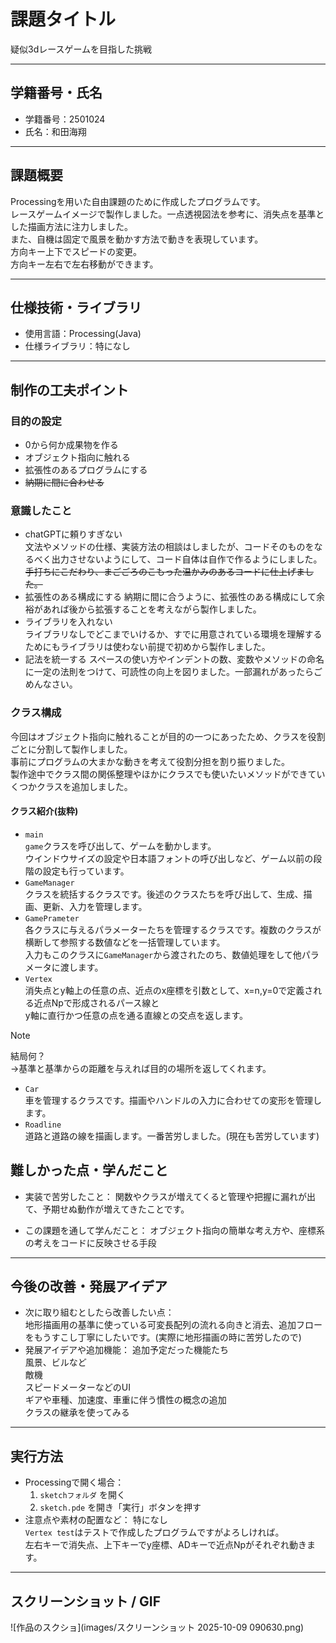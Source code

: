 # 課題タイトル <br>
疑似3dレースゲームを目指した挑戦<br>
***
## 学籍番号・氏名<br>
- 学籍番号：2501024<br>
- 氏名：和田海翔<br>
***
## 課題概要<br>
Processingを用いた自由課題のために作成したプログラムです。<br>
レースゲームイメージで製作しました。一点透視図法を参考に、消失点を基準とした描画方法に注力しました。<br>
また、自機は固定で風景を動かす方法で動きを表現しています。<br>
方向キー上下でスピードの変更。<br>
方向キー左右で左右移動ができます。<br>
***
## 仕様技術・ライブラリ
- 使用言語：Processing(Java)<br>
- 仕様ライブラリ：特になし
***
## 制作の工夫ポイント
### 目的の設定<br>
- 0から何か成果物を作る<br>
- オブジェクト指向に触れる<br>
- 拡張性のあるプログラムにする<br>
- ~~納期に間に合わせる~~<br>
### 意識したこと<br>
- chatGPTに頼りすぎない<br>
  文法やメソッドの仕様、実装方法の相談はしましたが、コードそのものをなるべく出力させないようにして、コード自体は自作で作るようにしました。<br>
  ~~手打ちにこだわり、まごごろのこもった温かみのあるコードに仕上げました。~~<br>
- 拡張性のある構成にする
  納期に間に合うように、拡張性のある構成にして余裕があれば後から拡張することを考えながら製作しました。<br>
- ライブラリを入れない<br>
  ライブラリなしでどこまでいけるか、すでに用意されている環境を理解するためにもライブラリは使わない前提で初めから製作しました。<br>
- 記法を統一する
  スペースの使い方やインデントの数、変数やメソッドの命名に一定の法則をつけて、可読性の向上を図りました。一部漏れがあったらごめんなさい。<br>
### クラス構成<br>
今回はオブジェクト指向に触れることが目的の一つにあったため、クラスを役割ごとに分割して製作しました。<br>
事前にプログラムの大まかな動きを考えて役割分担を割り振りました。<br>
製作途中でクラス間の関係整理やほかにクラスでも使いたいメソッドができていくつかクラスを追加しました。<br>
#### クラス紹介(抜粋)<br>
- `main`<br>
`game`クラスを呼び出して、ゲームを動かします。<br>
ウインドウサイズの設定や日本語フォントの呼び出しなど、ゲーム以前の段階の設定も行っています。<br>
- `GameManager`<br>
クラスを統括するクラスです。後述のクラスたちを呼び出して、生成、描画、更新、入力を管理します。<br>
- `GamePrameter`<br>
各クラスに与えるパラメーターたちを管理するクラスです。複数のクラスが横断して参照する数値などを一括管理しています。<br>
入力もこのクラスに`GameManager`から渡されたのち、数値処理をして他パラメータに渡します。<br>
- `Vertex`<br>
消失点とy軸上の任意の点、近点のx座標を引数として、x=n,y=0で定義される近点Npで形成されるパース線と<br>
y軸に直行かつ任意の点を通る直線との交点を返します。<br>

> [!NOTE]
> 結局何？<br>
> →基準と基準からの距離を与えれば目的の場所を返してくれます。<br>

- `Car`<br>
車を管理するクラスです。描画やハンドルの入力に合わせての変形を管理します。<br>
- `Roadline`<br>
道路と道路の線を描画します。一番苦労しました。(現在も苦労しています)<br>



## 難しかった点・学んだこと
- 実装で苦労したこと：
  関数やクラスが増えてくると管理や把握に漏れが出て、予期せぬ動作が増えてきたことです。<br>
  
- この課題を通して学んだこと：
  オブジェクト指向の簡単な考え方や、座標系の考えをコードに反映させる手段<br>

---

## 今後の改善・発展アイデア
- 次に取り組むとしたら改善したい点：<br>
  地形描画用の基準に使っている可変長配列の流れる向きと消去、追加フローをもうすこし丁寧にしたいです。(実際に地形描画の時に苦労したので)<br>
- 発展アイデアや追加機能：
  追加予定だった機能たち<br>
  風景、ビルなど<br>
  敵機<br>
  スピードメーターなどのUI<br>
  ギアや車種、加速度、車重に伴う慣性の概念の追加<br>
  クラスの継承を使ってみる<br>

---

## 実行方法
- Processingで開く場合：
  1. `sketchフォルダ` を開く<br>
  2. `sketch.pde` を開き「実行」ボタンを押す<br>
- 注意点や素材の配置など：
  特になし<br>
  `Vertex test`はテストで作成したプログラムですがよろしければ。<br>
  左右キーで消失点、上下キーでy座標、ADキーで近点Npがそれぞれ動きます。<br>
---

## スクリーンショット / GIF
![作品のスクショ](images/スクリーンショット 2025-10-09 090630.png)

